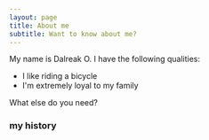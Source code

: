 ```yaml
---
layout: page
title: About me
subtitle: Want to know about me?
---
```


My name is Dalreak O. I have the following qualities:

- I like riding a bicycle
- I'm extremely loyal to my family

What else do you need?

### my history


